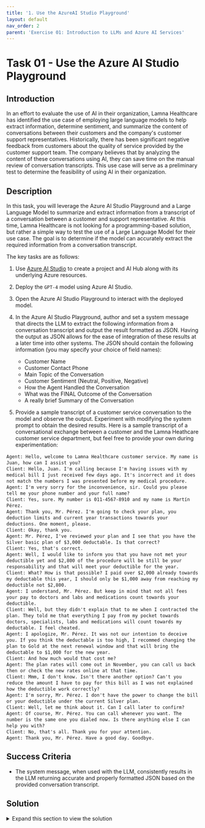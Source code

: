```yaml
---
title: '1. Use the AzureAI Studio Playground'
layout: default
nav_order: 2
parent: 'Exercise 01: Introduction to LLMs and Azure AI Services'
---
```


# Task 01 - Use the Azure AI Studio Playground

## Introduction

In an effort to evaluate the use of AI in their organization, Lamna Healthcare has identified the use case of employing large language models to help extract information, determine sentiment, and summarize the content of conversations between their customers and the company's customer support representatives. Historically, there has been significant negative feedback from customers about the quality of service provided by the customer support team. The company believes that by analyzing the content of these conversations using AI, they can save time on the manual review of conversation transcripts. This use case will serve as a preliminary test to determine the feasibility of using AI in their organization.

## Description

In this task, you will leverage the Azure AI Studio Playground and a Large Language Model to summarize and extract information from a transcript of a conversation between a customer and support representative. At this time, Lamna Healthcare is not looking for a programming-based solution, but rather a simple way to test the use of a Large Language Model for their use case. The goal is to determine if the model can accurately extract the required information from a conversation transcript.

The key tasks are as follows:

1. Use [Azure AI Studio](https://ai.azure.com) to create a project and AI Hub along with its underlying Azure resources.

2. Deploy the `GPT-4` model using Azure AI Studio.

3. Open the Azure AI Studio Playground to interact with the deployed model.

4. In the Azure AI Studio Playground, author and set a system message that directs the LLM to extract the following information from a conversation transcript and output the result formatted as JSON. Having the output as JSON allows for the ease of integration of these results at a later time into other systems. The JSON should contain the following information (you may specify your choice of field names):
      - Customer Name
      - Customer Contact Phone
      - Main Topic of the Conversation
      - Customer Sentiment (Neutral, Positive, Negative)
      - How the Agent Handled the Conversation
      - What was the FINAL Outcome of the Conversation
      - A really brief Summary of the Conversation

5. Provide a sample transcript of a customer service conversation to the model and observe the output. Experiment with modifying the system prompt to obtain the desired results. Here is a sample transcript of a conversational exchange between a customer and the Lamna Heathcare customer service department, but feel free to provide your own during experimentation:

```text
Agent: Hello, welcome to Lamna Healthcare customer service. My name is Juan, how can I assist you?
Client: Hello, Juan. I'm calling because I'm having issues with my medical bill I just received few days ago. It's incorrect and it does not match the numbers I was presented before my medical procedure.
Agent: I'm very sorry for the inconvenience, sir. Could you please tell me your phone number and your full name?
Client: Yes, sure. My number is 011-4567-8910 and my name is Martín Pérez.
Agent: Thank you, Mr. Pérez. I'm going to check your plan, you deduction limits and current year transactions towards your deductions. One moment, please.
Client: Okay, thank you.
Agent: Mr. Pérez, I've reviewed your plan and I see that you have the Silver basic plan of $3,000 deductable. Is that correct?
Client: Yes, that's correct.
Agent: Well, I would like to inform you that you have not met your deductible yet and $2,800 of the procedure will be still be your responsability and that will meet your deductible for the year.
Client: What? How is that possible? I paid over $2,000 already towards my deductable this year, I should only be $1,000 away from reaching my deductible not $2,800. 
Agent: I understand, Mr. Pérez. But keep in mind that not all fees your pay to doctors and labs and medications count towards your deductible. 
Client: Well, but they didn't explain that to me when I contracted the plan. They told me that everything I pay from my pocket towards doctors, specialists, labs and medications will count towards my deductable. I feel cheated.
Agent: I apologize, Mr. Pérez. It was not our intention to deceive you. If you think the deductable is too high, I recommed changing the plan to Gold at the next renewal window and that will bring the deductable to $1,000 for the new year.
Client: And how much would that cost me?
Agent: The plan rates will come out in November, you can call us back then or check the new rates online at that time.
Client: Mmm, I don't know. Isn't there another option? Can't you reduce the amount I have to pay for this bill as I was not explained how the deductible work correctly?
Agent: I'm sorry, Mr. Pérez. I don't have the power to change the bill or your deductible under the current Silver plan.
Client: Well, let me think about it. Can I call later to confirm?
Agent: Of course, Mr. Pérez. You can call whenever you want. The number is the same one you dialed now. Is there anything else I can help you with?
Client: No, that's all. Thank you for your attention.
Agent: Thank you, Mr. Pérez. Have a good day. Goodbye.
```
## Success Criteria

* The system message, when used with the LLM, consistently results in the LLM returning accurate and properly formatted JSON based on the provided conversation transcript.

## Solution

<details markdown="block">
<summary>Expand this section to view the solution</summary>

##### 1) Use Azure AI Studio Playground

The Azure AI Studio Playground provides a simple and interactive user interface to test and experiment with deployed Azure AI Studio models.

1. In [Azure AI Studio](https://ai.azure.com), ensure you are in the project you created in the previous task, and select **Deployments** from the left-hand menu.

2. From the list of model deployments, select the model you deployed in the previous task.

3. On model screen, select the **Open in playground** button.

    ![The gpt-4 model deployment screen displays. The Open in playground button is visible.](images/labgrab13.png)

4. Copy the following prompt and paste it into the system message field of the playground:

    ```text
    You're an AI assistant that helps Lamna Healthcare Customer Service to extract valuable information from their conversations by creating JSON files for each conversation transcription you receive. You always try to extract and format as a JSON:
    1. Customer Name [name]
    2. Customer Contact Phone [phone]
    3. Main Topic of the Conversation [topic]
    4. Customer Sentiment (Neutral, Positive, Negative)[sentiment]
    5. How the Agent Handled the Conversation [agent_behavior]
    6. What was the FINAL Outcome of the Conversation [outcome]
    7. A really brief Summary of the Conversation [summary]

    Only extract information that you're sure. If you're unsure, write "Unknown/Not Found" in the JSON file.
    ```

5. After copying, select **Apply changes**, (if prompted start a new chat)

    ![A portion of the Chat playground screen displays with the System message populated. The Apply changes button is visible above the System message text box.](images/labgrab14.png)

6. Copy following text and paste it into the chat session and press the send button:

```text
Agent: Hello, welcome to Lamna Healthcare customer service. My name is Juan, how can I assist you?
Client: Hello, Juan. I'm calling because I'm having issues with my medical bill I just received few days ago. It's incorrect and it does not match the numbers I was presented before my medical procedure.
Agent: I'm very sorry for the inconvenience, sir. Could you please tell me your phone number and your full name?
Client: Yes, sure. My number is 011-4567-8910 and my name is Martín Pérez.
Agent: Thank you, Mr. Pérez. I'm going to check your plan, you deduction limits and current year transactions towards your deductions. One moment, please.
Client: Okay, thank you.
Agent: Mr. Pérez, I've reviewed your plan and I see that you have the Silver basic plan of $3,000 deductable. Is that correct?
Client: Yes, that's correct.
Agent: Well, I would like to inform you that you have not met your deductible yet and $2,800 of the procedure will be still be your responsability and that will meet your deductible for the year.
Client: What? How is that possible? I paid over $2,000 already towards my deductable this year, I should only be $1,000 away from reaching my deductible not $2,800. 
Agent: I understand, Mr. Pérez. But keep in mind that not all fees your pay to doctors and labs and medications count towards your deductible. 
Client: Well, but they didn't explain that to me when I contracted the plan. They told me that everything I pay from my pocket towards doctors, specialists, labs and medications will count towards my deductable. I feel cheated.
Agent: I apologize, Mr. Pérez. It was not our intention to deceive you. If you think the deductable is too high, I recommed changing the plan to Gold at the next renewal window and that will bring the deductable to $1,000 for the new year.
Client: And how much would that cost me?
Agent: The plan rates will come out in November, you can call us back then or check the new rates online at that time.
Client: Mmm, I don't know. Isn't there another option? Can't you reduce the amount I have to pay for this bill as I was not explained how the deductible work correctly?
Agent: I'm sorry, Mr. Pérez. I don't have the power to change the bill or your deductible under the current Silver plan.
Client: Well, let me think about it. Can I call later to confirm?
Agent: Of course, Mr. Pérez. You can call whenever you want. The number is the same one you dialed now. Is there anything else I can help you with?
Client: No, that's all. Thank you for your attention.
Agent: Thank you, Mr. Pérez. Have a good day. Goodbye.
```

![A portion of the Chat Playground screen displays with the above text copied into the user message textbox. The send button is visible below the user message textbox.](images/labgrab15.png)

7. You will see a result generated by the model similar to the one shown in the image below. Notice that the model correctly followed the instructions indicated in the System message field:

    ![A portion of the Chat Playground screen displays the LLM response in JSON format.](images/labgrab16.png)

</details>
